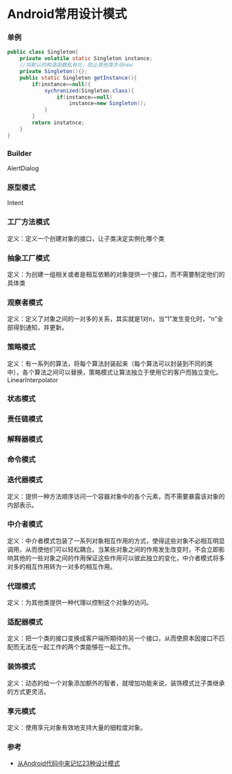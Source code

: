 # Android常用设计模式

### 单例
```java
public class Singleton{
    private volatile static Singleton instance;
    //将默认的构造函数私有化，防止其他类手动new
    private Singleton(){};
    public static Singleton getInstance(){
        if(instance==null){
            sychronized(Singleton.class){
                if(instance==null)
                    instance=new Singleton();
            }
        }
        return instatnce;
    }
}
```

### Builder
AlertDialog

### 原型模式
Intent

### 工厂方法模式
定义：定义一个创建对象的接口，让子类决定实例化哪个类

### 抽象工厂模式
定义：为创建一组相关或者是相互依赖的对象提供一个接口，而不需要制定他们的具体类

### 观察者模式
定义：定义了对象之间的一对多的关系，其实就是1对n，当“1”发生变化时，“n”全部得到通知，并更新。

### 策略模式
定义：有一系列的算法，将每个算法封装起来（每个算法可以封装到不同的类中），各个算法之间可以替换，策略模式让算法独立于使用它的客户而独立变化。
LinearInterpolator

### 状态模式

### 责任链模式

### 解释器模式

### 命令模式

### 迭代器模式
定义：提供一种方法顺序访问一个容器对象中的各个元素，而不需要暴露该对象的内部表示。

### 中介者模式
定义：中介者模式包装了一系列对象相互作用的方式，使得这些对象不必相互明显调用，从而使他们可以轻松耦合。当某些对象之间的作用发生改变时，不会立即影响其他的一些对象之间的作用保证这些作用可以彼此独立的变化，中介者模式将多对多的相互作用转为一对多的相互作用。

### 代理模式
定义：为其他类提供一种代理以控制这个对象的访问。

### 适配器模式
定义：把一个类的接口变换成客户端所期待的另一个接口，从而使原本因接口不匹配而无法在一起工作的两个类能够在一起工作。

### 装饰模式
定义：动态的给一个对象添加额外的智者，就增加功能来说，装饰模式比子类继承的方式更灵活。

### 享元模式
定义：使用享元对象有效地支持大量的细粒度对象。



### 参考
* [从Android代码中来记忆23种设计模式](https://www.jianshu.com/p/1a9f571ad7c0)
